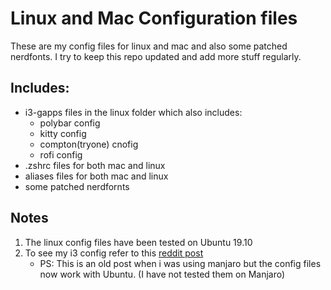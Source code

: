 # Linux and Mac Configuration files

These are my config files for linux and mac and also some patched nerdfonts. I try to keep this repo updated and add more stuff regularly. 

## Includes:
  - i3-gapps files in the linux folder which also includes:
    - polybar config
    - kitty config
    - compton(tryone) cnofig
    - rofi config
  - .zshrc files for both mac and linux 
  - aliases files for both mac and linux 
  - some patched nerdfornts
  
 ## Notes 
 1. The linux config files have been tested on Ubuntu 19.10
 2. To see my i3 config refer to this [reddit post](https://www.reddit.com/r/unixporn/comments/cwlk8i/i3gaps_a_blurry_rice/?utm_source=share&utm_medium=web2x)
    - PS: This is an old post when i was using manjaro but the config files now work with Ubuntu. (I have not tested them on Manjaro)
